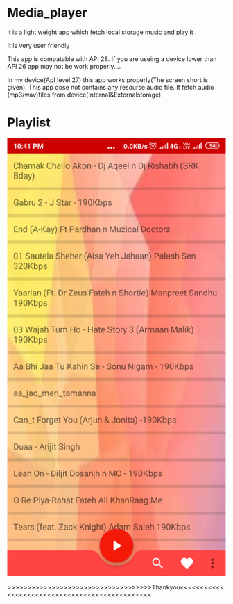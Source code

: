 # Media_player
it is a light weight app which fetch local storage music and play it .
<p>It is very user friendly</p>
This app is compatable with API 28.
If you are useing a device lower than API 26 app may not be work properly....

In my device(ApI level 27) this app works properly(The screen short is given).
This app dose not contains any resourse audio file. It fetch audio (mp3/wav)files from device(Internal&Externalstorage). 
<h1>Playlist</h1>

![ss](play_list.png)
<p>>>>>>>>>>>>>>>>>>>>>>>>>>>>>>>>>>>>>Thankyou<<<<<<<<<<<<<<<<<<<<<<<<<<<<<<<<<<<<<<<<<<<<<<<</p>
